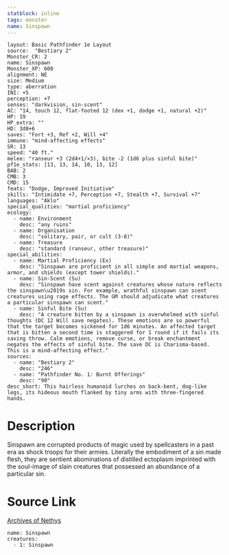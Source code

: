 ```yaml
---
statblock: inline
tags: monster
name: Sinspawn
---
```

```statblock
layout: Basic Pathfinder 1e Layout
source:  "Bestiary 2"
Monster_CR: 2
name: Sinspawn
Monster_XP: 600
alignment: NE
size: Medium
type: aberration
INI: +5
perception: +7
senses: "darkvision, sin-scent"
AC: "14, touch 12, flat-footed 12 (dex +1, dodge +1, natural +2)"
HP: 19
HP_extra: ""
HD: 3d8+6
saves: "Fort +3, Ref +2, Will +4"
immune: "mind-affecting effects"
SR: 13
speed: "40 ft."
melee: "ranseur +3 (2d4+1/×3), bite -2 (1d6 plus sinful bite)"
pf1e_stats: [13, 13, 14, 10, 13, 12]
BAB: 2
CMB: 3
CMD: 15
feats: "Dodge, Improved Initiative"
skills: "Intimidate +7, Perception +7, Stealth +7, Survival +7"
languages: "Aklo"
special_qualities: "martial proficiency"
ecology:
  - name: Environment
    desc: "any ruins"
  - name: Organisation
    desc: "solitary, pair, or cult (3-8)"
  - name: Treasure
    desc: "standard (ranseur, other treasure)"
special_abilities:
  - name: Martial Proficiency (Ex)
    desc: "Sinspawn are proficient in all simple and martial weapons, armor, and shields (except tower shields)."
  - name: Sin-Scent (Su)
    desc: "Sinspawn have scent against creatures whose nature reflects the sinspawn\u2019s sin. For example, wrathful sinspawn can scent creatures using rage effects. The GM should adjudicate what creatures a particular sinspawn can scent."
  - name: Sinful Bite (Su)
    desc: "A creature bitten by a sinspawn is overwhelmed with sinful thoughts (DC 12 Will save negates). These emotions are so powerful that the target becomes sickened for 1d6 minutes. An affected target that is bitten a second time is staggered for 1 round if it fails its saving throw. Calm emotions, remove curse, or break enchantment negates the effects of sinful bite. The save DC is Charisma-based. This is a mind-affecting effect."
sources:
  - name: "Bestiary 2"
    desc: "246"
  - name: "Pathfinder No. 1: Burnt Offerings"
    desc: "90"
desc_short: This hairless humanoid lurches on back-bent, dog-like legs, its hideous mouth flanked by tiny arms with three-fingered hands.
```
# Description
Sinspawn are corrupted products of magic used by spellcasters in a past era as shock troops for their armies. Literally the embodiment of a sin made flesh, they are sentient abominations of distilled ectoplasm imprinted with the soul-image of slain creatures that possessed an abundance of a particular sin.
# Source Link
[Archives of Nethys](https://aonprd.com/MonsterDisplay.aspx?ItemName=Sinspawn)
```encounter-table
name: Sinspawn
creatures:
  - 1: Sinspawn
```
